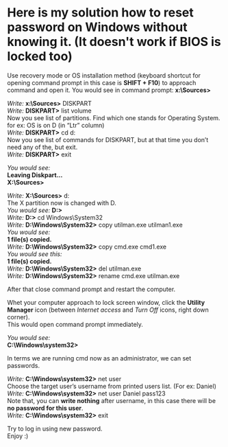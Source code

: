 # Here is my solution how to reset password on Windows without knowing it. (It doesn't work if BIOS is locked too)

Use recovery mode or OS installation method (keyboard shortcut for opening command prompt in this case is **SHIFT + F10**) to approach command and open it.
You would see in command prompt:
**x:\Sources>**

*Write:* **x:\Sources>** DISKPART  
*Write:* **DISKPART>** list volume  
Now you see list of partitions. Find which one stands for Operating System.  
for ex: OS is on D (in “Ltr” column)  
*Write:* **DISKPART>** cd d:  
Now you see list of commands for DISKPART, but at that time you don’t need any of the, but exit.  
*Write:* **DISKPART>** exit  
  
*You would see:*  
**Leaving Diskpart...  
X:\Sources>**  
  
*Write:* **X:\Sources>** d:  
The X partition now is changed with D.  
*You would see:* **D:\>**  
*Write:* **D:\>** cd Windows\System32  
*Write:* **D:\Windows\System32>** copy utilman.exe utilman1.exe  
*You would see:*  
		**1 file(s) copied.**  
*Write:* **D:\Windows\System32>** copy cmd.exe cmd1.exe  
*You would see this:*  
		**1 file(s) copied.**  
*Write:* **D:\Windows\System32>** del utilman.exe  
*Write:* **D:\Windows\System32>** rename cmd.exe utilman.exe  
  
After that close command prompt and restart the computer.  
  
Whet your computer approach to lock screen window, click the **Utility Manager** icon (between *Internet access* and *Turn Off* icons, right down corner).  
This would open command prompt immediately.  
  
*You would see:*  
**C:\Windows\system32>**  
  
In terms we are running cmd now as an administrator, we can set passwords.  
  
*Write:* **C:\Windows\system32>** net user   
Choose the target user’s username from printed users list. (For ex: Daniel)  
*Write:* **C:\Windows\system32>** net user Daniel pass123   
Note that, you can **write nothing** after username, in this case there will be **no password for this user**.  
*Write:* **C:\Windows\system32>** exit  
  
Try to log in using new password.  
Enjoy :)  

